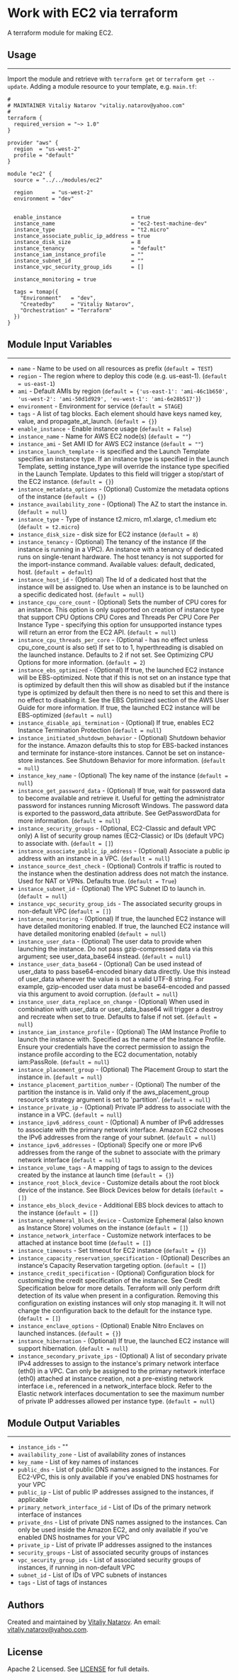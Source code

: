 # Work with EC2 via terraform

A terraform module for making EC2.


## Usage
----------------------
Import the module and retrieve with ```terraform get``` or ```terraform get --update```. Adding a module resource to your template, e.g. `main.tf`:

```
#
# MAINTAINER Vitaliy Natarov "vitaliy.natarov@yahoo.com"
#
terraform {
  required_version = "~> 1.0"
}

provider "aws" {
  region  = "us-west-2"
  profile = "default"
}

module "ec2" {
  source = "../../modules/ec2"

  region      = "us-west-2"
  environment = "dev"


  enable_instance                      = true
  instance_name                        = "ec2-test-machine-dev"
  instance_type                        = "t2.micro"
  instance_associate_public_ip_address = true
  instance_disk_size                   = 8
  instance_tenancy                     = "default"
  instance_iam_instance_profile        = ""
  instance_subnet_id                   = ""
  instance_vpc_security_group_ids      = []

  instance_monitoring = true

  tags = tomap({
    "Environment"   = "dev",
    "Createdby"     = "Vitaliy Natarov",
    "Orchestration" = "Terraform"
  })
}

```

## Module Input Variables
----------------------
- `name` - Name to be used on all resources as prefix (`default = TEST`)
- `region` - The region where to deploy this code (e.g. us-east-1). (`default = us-east-1`)
- `ami` - Default AMIs by region (`default = {'us-east-1': 'ami-46c1b650', 'us-west-2': 'ami-50d1d929', 'eu-west-1': 'ami-6e28b517'}`)
- `environment` - Environment for service (`default = STAGE`)
- `tags` - A list of tag blocks. Each element should have keys named key, value, and propagate_at_launch. (`default = {}`)
- `enable_instance` - Enable instance usage (`default = False`)
- `instance_name` - Name for AWS EC2 node(s) (`default = ""`)
- `instance_ami` - Set AMI ID for AWS EC2 instance (`default = ""`)
- `instance_launch_template` - is specified and the Launch Template specifies an instance type. If an instance type is specified in the Launch Template, setting instance_type will override the instance type specified in the Launch Template. Updates to this field will trigger a stop/start of the EC2 instance. (`default = {}`)
- `instance_metadata_options` - (Optional) Customize the metadata options of the instance (`default = {}`)
- `instance_availability_zone` - (Optional) The AZ to start the instance in. (`default = null`)
- `instance_type` - Type of instance t2.micro, m1.xlarge, c1.medium etc (`default = t2.micro`)
- `instance_disk_size` - disk size for EC2 instance (`default = 8`)
- `instance_tenancy` - (Optional) The tenancy of the instance (if the instance is running in a VPC). An instance with a tenancy of dedicated runs on single-tenant hardware. The host tenancy is not supported for the import-instance command. Available values: default, dedicated, host. (`default = default`)
- `instance_host_id` - (Optional) The Id of a dedicated host that the instance will be assigned to. Use when an instance is to be launched on a specific dedicated host. (`default = null`)
- `instance_cpu_core_count` - (Optional) Sets the number of CPU cores for an instance. This option is only supported on creation of instance type that support CPU Options CPU Cores and Threads Per CPU Core Per Instance Type - specifying this option for unsupported instance types will return an error from the EC2 API. (`default = null`)
- `instance_cpu_threads_per_core` - (Optional - has no effect unless cpu_core_count is also set) If set to to 1, hyperthreading is disabled on the launched instance. Defaults to 2 if not set. See Optimizing CPU Options for more information. (`default = 2`)
- `instance_ebs_optimized` - (Optional) If true, the launched EC2 instance will be EBS-optimized. Note that if this is not set on an instance type that is optimized by default then this will show as disabled but if the instance type is optimized by default then there is no need to set this and there is no effect to disabling it. See the EBS Optimized section of the AWS User Guide for more information. If true, the launched EC2 instance will be EBS-optimized (`default = null`)
- `instance_disable_api_termination` -  (Optional) If true, enables EC2 Instance Termination Protection (`default = null`)
- `instance_initiated_shutdown_behavior` - (Optional) Shutdown behavior for the instance. Amazon defaults this to stop for EBS-backed instances and terminate for instance-store instances. Cannot be set on instance-store instances. See Shutdown Behavior for more information. (`default = null`)
- `instance_key_name` - (Optional) The key name of the instance (`default = null`)
- `instance_get_password_data` - (Optional) If true, wait for password data to become available and retrieve it. Useful for getting the administrator password for instances running Microsoft Windows. The password data is exported to the password_data attribute. See GetPasswordData for more information. (`default = null`)
- `instance_security_groups` - (Optional, EC2-Classic and default VPC only) A list of security group names (EC2-Classic) or IDs (default VPC) to associate with. (`default = []`)
- `instance_associate_public_ip_address` - (Optional) Associate a public ip address with an instance in a VPC. (`default = null`)
- `instance_source_dest_check` - (Optional) Controls if traffic is routed to the instance when the destination address does not match the instance. Used for NAT or VPNs. Defaults true. (`default = True`)
- `instance_subnet_id` - (Optional) The VPC Subnet ID to launch in. (`default = null`)
- `instance_vpc_security_group_ids` - The associated security groups in non-default VPC (`default = []`)
- `instance_monitoring` - (Optional) If true, the launched EC2 instance will have detailed monitoring enabled. If true, the launched EC2 instance will have detailed monitoring enabled (`default = null`)
- `instance_user_data` - (Optional) The user data to provide when launching the instance. Do not pass gzip-compressed data via this argument; see user_data_base64 instead. (`default = null`)
- `instance_user_data_base64` - (Optional) Can be used instead of user_data to pass base64-encoded binary data directly. Use this instead of user_data whenever the value is not a valid UTF-8 string. For example, gzip-encoded user data must be base64-encoded and passed via this argument to avoid corruption. (`default = null`)
- `instance_user_data_replace_on_change` - (Optional) When used in combination with user_data or user_data_base64 will trigger a destroy and recreate when set to true. Defaults to false if not set. (`default = null`)
- `instance_iam_instance_profile` - (Optional) The IAM Instance Profile to launch the instance with. Specified as the name of the Instance Profile. Ensure your credentials have the correct permission to assign the instance profile according to the EC2 documentation, notably iam:PassRole. (`default = null`)
- `instance_placement_group` - (Optional) The Placement Group to start the instance in. (`default = null`)
- `instance_placement_partition_number` - (Optional) The number of the partition the instance is in. Valid only if the aws_placement_group resource's strategy argument is set to 'partition'. (`default = null`)
- `instance_private_ip` - (Optional) Private IP address to associate with the instance in a VPC. (`default = null`)
- `instance_ipv6_address_count` - (Optional) A number of IPv6 addresses to associate with the primary network interface. Amazon EC2 chooses the IPv6 addresses from the range of your subnet. (`default = null`)
- `instance_ipv6_addresses` - (Optional) Specify one or more IPv6 addresses from the range of the subnet to associate with the primary network interface (`default = null`)
- `instance_volume_tags` - A mapping of tags to assign to the devices created by the instance at launch time (`default = {}`)
- `instance_root_block_device` - Customize details about the root block device of the instance. See Block Devices below for details (`default = []`)
- `instance_ebs_block_device` - Additional EBS block devices to attach to the instance (`default = []`)
- `instance_ephemeral_block_device` - Customize Ephemeral (also known as Instance Store) volumes on the instance (`default = []`)
- `instance_network_interface` - Customize network interfaces to be attached at instance boot time (`default = []`)
- `instance_timeouts` - Set timeout for EC2 instance (`default = {}`)
- `instance_capacity_reservation_specification` - (Optional) Describes an instance's Capacity Reservation targeting option. (`default = []`)
- `instance_credit_specification` - (Optional) Configuration block for customizing the credit specification of the instance. See Credit Specification below for more details. Terraform will only perform drift detection of its value when present in a configuration. Removing this configuration on existing instances will only stop managing it. It will not change the configuration back to the default for the instance type. (`default = []`)
- `instance_enclave_options` - (Optional) Enable Nitro Enclaves on launched instances. (`default = {}`)
- `instance_hibernation` - (Optional) If true, the launched EC2 instance will support hibernation. (`default = null`)
- `instance_secondary_private_ips` - (Optional) A list of secondary private IPv4 addresses to assign to the instance's primary network interface (eth0) in a VPC. Can only be assigned to the primary network interface (eth0) attached at instance creation, not a pre-existing network interface i.e., referenced in a network_interface block. Refer to the Elastic network interfaces documentation to see the maximum number of private IP addresses allowed per instance type. (`default = null`)

## Module Output Variables
----------------------
- `instance_ids` - ""
- `availability_zone` - List of availability zones of instances
- `key_name` - List of key names of instances
- `public_dns` - List of public DNS names assigned to the instances. For EC2-VPC, this is only available if you've enabled DNS hostnames for your VPC
- `public_ip` - List of public IP addresses assigned to the instances, if applicable
- `primary_network_interface_id` - List of IDs of the primary network interface of instances
- `private_dns` - List of private DNS names assigned to the instances. Can only be used inside the Amazon EC2, and only available if you've enabled DNS hostnames for your VPC
- `private_ip` - List of private IP addresses assigned to the instances
- `security_groups` - List of associated security groups of instances
- `vpc_security_group_ids` - List of associated security groups of instances, if running in non-default VPC
- `subnet_id` - List of IDs of VPC subnets of instances
- `tags` - List of tags of instances


## Authors

Created and maintained by [Vitaliy Natarov](https://github.com/SebastianUA). An email: [vitaliy.natarov@yahoo.com](vitaliy.natarov@yahoo.com).

## License

Apache 2 Licensed. See [LICENSE](https://github.com/SebastianUA/terraform/blob/master/LICENSE) for full details.
